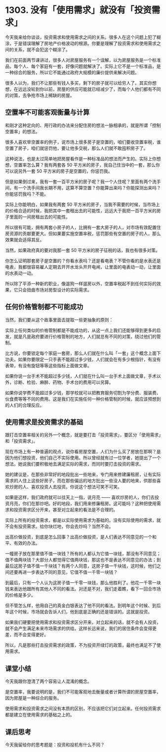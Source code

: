 # 1303. 没有「使用需求」就没有「投资需求」

今天我来给你谈谈，投资需求和使用需求之间的关系。很多人在这个问题上犯了糊涂，于是错误理解了房地产价格波动的根源。你要是理解了投资需求和使用需求之间的关系，就不会犯这个糊涂了。

我们在前面两节课讲过，很多人对房屋服务有一个误解，以为房屋服务是一个标准品，每个人、每个家庭有一套，好像问题就解决了。实际上它不是一个标准品，是一种综合的服务，所以它不能通过政府大规模的廉价提供来解决问题。

很多人以为，我们不让那些有钱人多买，剩下的房子就可以给穷人了。其实你想想，在远远没轮到你以前，房屋的供应可能就已经减少了，而每个人他们都有不同的对策，去争抢市场上稀缺的房屋。

## 空置率不可能客观衡量与计算

和刚才这种定向的、用行政的办法来分配住房的想法一脉相承的，就是所谓「控制空置率」的想法。

很多人喜欢举空置率的例子，说市场上很多房子是空置的，咱们要收空置率税，谁空置了房子，咱们就惩罚他，要让他多交税，那么人们就不敢囤积房子了。

这种说法，也是太过简单地把房屋看作是一种标准品的想法而产生的。实际上你想想，空置率怎么算？我有两套各 50 平方米的房子，我自己住当中的一套，那么你可以说另外一套 50 平方米的房子是空置的，你惩罚我。

但是如果倒过来，我有一套一百平方米的房子呢？我一个人住呢？里面有两个洗手间，有一个洗手间我长期不用，这算不算空置？你能算出来吗？你能探测出来吗？你能惩罚我吗？不能。

实际上你能明白，如果我有两套 50 平方米的房子，当我不需要的时候，当市场上的价格合适的时候，我把其中一套租出去的可能性，远远大于我把一百平方米的房子里面的一间房租出去的可能性。

所以很有可能，拥有两套小房子的人，比拥有一套大房子的人，对市场有效配置住房资源的贡献要更大。但如果要实施空置率税，惩罚那些有空置的房子的人，那么效果就会适得其反。

当然，如果政府真的要对我那一套 50 平方米的房子征税的话，我也有很多对策。

你怎么证明那套房子是空置的？你看水表吗？还是看电表？不管你看的是水表还是电表，我都很容易雇人定期去开开水龙头开开电闸，让里面的电表动一动，让里面的水表动一动。

所以除了平添一种新的职业，像遛狗一样遛房以外，空置率税起不到任何实际的效果，它只会扭曲市场对房型设计的实际需求。

## 任何价格管制都不可能成功

当然，我们要从这个故事里面去提取一些更抽象的原则：

实际上任何类似的价格管制都是不能成功的，从这一点上我们还能够得到更多的启发，就是凡是政府要进行价格管制的地方，人们就总有不同的对策，绕过他们的管制。

比方说，你要锁定每个家庭一套房，那么人们就在什么叫「一套」这个概念上面下功夫。如果你要限定一只手表不能超过多少钱，人们就会在有多少根指针，有没有表带，有没有旋钮等等这些指标上面做文章。

如果你说一台手术不能超过多少钱，人们就在什么叫一台手术上面做文章，手术以外，诊断、检验、麻醉、药物、手术台的费用可以另算。

如果你说学费不能超过多少钱，那学校就可以把教育服务切割为学分费、服装费、伙食费等等不同的费用。这是我们在实施任何一种价格管制的时候，就应该预想到的人们的合理反应。

## 使用需求是投资需求的基础

跟打击空置率相关的另外一个概念，就是要打击「投资需求」，要区分「使用需求」和「投资需求」。

现在市场上有一种普遍的观点，说你看房屋空置，人们为什么买了房放在那啊？是因为他们想投资，他们自己不实际使用。所以曾经就有过一位学者，她提出了一个想法，她说我们要积极地去满足实际的需求，而同时要打击投资的需求。

她的建议是，在那些非常好的地段批出一些地来，专门用来修建廉租房，让有实际需求的人住上这些好房子，而在那些偏远的地方批出一些没人要的地来，供那些喜欢炒房的人、喜欢投资人去投资。你说这个想法可笑不可笑。

如果是这样，我们政府就可以往天上一指，说月亮 —— 喜欢炒房的人，你们去投资月亮，你们在那炒吧。好的地段，我们用来修廉租房。这可能吗？这种把使用需求和投资需求区分开来，甚至对立起来的看法是不合理的。

实际上所有的投资需求，都是以实际使用需求为基础的。没有实际使用的需求，就不会有投资需求。给你块烂地，你会去炒吗？当然不会。

出高价做投资，到底是怎么回事？出高价做投资，是人们表达不同意见的一个和平、有效的办法。

一幢房子放在那里值不值一块钱？所有的人都认为它值一块钱，那没有不同意见；值不值两块钱？大部分人都觉得它值两块钱，那这也不是表达不同意见的办法；到最后这房子值不值一千块钱？有两个人同意，这房子值一千块钱，这时候，他们之间还要再进一步表达不同的意见，它值不值一千零一块钱？

到最后，只有一个人认为这房子值一千零一块钱，那么他胜利了。他花一千零一块钱来表达他跟所有其他人不同的看法。对还是不对，我们走着瞧，看下一回合市场的价格是多少。

但不管怎么样，他用自己的真金白银表达了他不同的看法。到明年这个时候、到后年这个时候，市场就会告诉人们，他到底是正确的还是错误的。这就是投资。

如果我们硬要把使用需求和投资需求区分开来，对立起来的话，就不会有人投资，就不会产生满足未来市场需求的供给。这样长远来说，我们的居住条件会变得更差，而不会变得更好。

所以，凡是那些打击投资需求的政策，不为投资开绿灯的政策，最终也满足不了使用需求。

## 课堂小结

今天我跟你澄清了两个容易让人混淆的概念。

是空置率，我要说明的是，我们不可能客观地去衡量或者计算所谓的房屋空置率，因为房屋是一种综合的服务。

使用需求和投资需求之间没有本质的区别，不应该把它们对立起来。任何投资需求都是建立在使用需求的基础之上的。

## 课后思考

今天我留给你的思考题是：投资和投机有什么不同？

